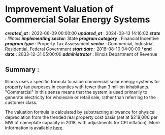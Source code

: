 # Improvement Valuation of Commercial Solar Energy Systems 
 ***created_at*** : 2022-06-09 00:00:00 
 ***updated_at*** : 2024-08-13 14:16:02 
 ***state** : Illinois 
 **implementing sector***: State 
 ***program category*** : Financial Incentive 
 ***program type*** : Property Tax Assessment 
 ***sector*** : Commercial, Industrial, Residential, Federal Government 
 ***start date*** : 2018-08-10 04:00:00 
 ***end date** : 2033-12-31 05:00:00 
 ***administrator*** : Illinois Department of Revenue 
 ## Summary : 
 Illinois uses a specific formula to value commercial solar energy systems for
property tax purposes in counties with fewer than 3 million inhabitants.
"Commercial" in this sense means that the system is used primarily to generate
electricity for wholesale or retail sale, rather than referring to the
customer class.

The valuation formula is calculated by substracting allowance for physical
depreciation from the trended real property cost basis (set at $218,000 per MW
of nameplate capacity in 2018, with adjustments for CPI inflation). More
information is available
[here](https://tax.illinois.gov/content/dam/soi/en/web/tax/localgovernments/property/documents/commercialsolarenergysystemsvaluation.pdf).

 
 